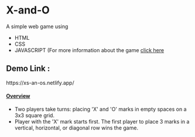 # X-and-O

A simple web game using 
* HTML
* CSS
* JAVASCRIPT
(For more information about the game <a href="https://en.wikipedia.org/wiki/Tic-tac-toe" >click here </a>

<h2>Demo Link :</h2>
https://xs-an-os.netlify.app/

<u><h4>Overview</h4></u>
* Two players take turns: placing 'X' and 'O' marks in empty spaces on a 3x3 square grid.
* Player with the 'X' mark starts first. The first player to place 3 marks in a vertical, horizontal, or diagonal row wins the game.
